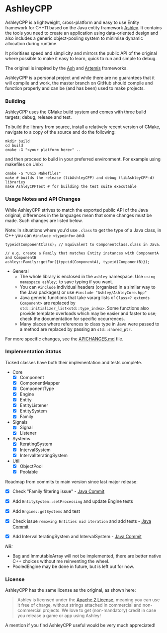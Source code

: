 AshleyCPP
=========

AshleyCPP is a lightweight, cross-platform and easy to use Entity framework for C++11 based on the Java entity framework
[Ashley](https://github.com/libgdx/ashley/). It contains the tools you need to create an application using data-oriented
design and also includes a generic object-pooling system to minimise dynamic allocation during runtime.

It prioritises speed and simplicity and mirrors the public API of the original where possible to make it easy to learn,
quick to run and simple to debug.

The original is inspired by the [Ash](http://www.ashframework.org/) and
[Artemis](http://gamadu.com/artemis/) frameworks.

AshleyCPP is a personal project and while there are no guarantees that it will compile and work, the master branch
on GitHub should compile and function properly and can be (and has been) used to make projects.

### Building

AshleyCPP uses the CMake build system and comes with three build targets; debug, release and test.

To build the library from source, install a relatively recent version of CMake, navigate to a copy of the source and
do the following:

    mkdir build
    cd build
    cmake -G "<your platform here>" ..

and then proceed to build in your preferred environment. For example using makefiles on Unix:

    cmake -G "Unix Makefiles"
    make # builds the release (libAshleyCPP) and debug (libAshleyCPP-d) libraries
    make AshleyCPPTest # for building the test suite executable


### Usage Notes and API Changes
While AshleyCPP strives to match the exported public API of the Java original, differences in the languages mean that some changes must be made. Such changes are listed below.

Note: In situations where you'd use `.class` to get the type of a Java class, in C++ you can `#include <typeinfo>` and:

    typeid(ComponentClass); // Equivalent to ComponentClass.class in Java.  
    
    // e.g. create a Family that matches Entity instances with ComponentA and ComponentB
    ashley::Family::getFor({typeid(ComponentA), typeid(ComponentB)});
     
- General
  - The whole library is enclosed in the `ashley` namespace. Use `using namespace ashley;` to save typing if you want.
  - You can `#include` individual headers (organised in a similar way to the Java packages) or use `#include "Ashley/AshleyCore.hpp"`
  - Java generic functions that take vararg lists of `Class<? extends Component>` are replaced by
    `std::initializer_list<std::type_index>`. Some functions also provide template overloads which may be
    easier and faster to use; check the documentation for specific occurrences.
  - Many places where references to class type in Java were passed to a method are replaced by passing an `std::shared_ptr`.
  
For more specific changes, see the [APICHANGES.md](https://github.com/SgtCoDFish/AshleyCPP/blob/master/APICHANGES.md) file.

### Implementation Status
Ticked classes have both their implementation and tests complete.
- Core
  - [x] Component
  - [x] ComponentMapper
  - [x] ComponentType
  - [x] Engine
  - [x] Entity
  - [x] EntityListener
  - [x] EntitySystem
  - [x] Family
- Signals
  - [x] Signal
  - [x] Listener
- Systems
  - [x] IteratingSystem
  - [x] IntervalSystem
  - [x] IntervalIteratingSystem
- Util
  - [x] ObjectPool
  - [x] Poolable
  
Roadmap from commits to main version since last major release:
- [x] Check "Family filtering issue" - [Java Commit](https://github.com/libgdx/ashley/commit/325223d82935138fc5a28505660c2b23a05cfc6b)
- [x] Add `EntitySystem::setProcessing` and update Engine tests
- [x] Add `Engine::getSystems` and test
- [x] Check issue `removing Entities mid iteration` and add tests - [Java Commit](https://github.com/libgdx/ashley/commit/a2a63f4e42e09e3221331b2333e675b3a4ab6fe3)
- [x] Add IntervalIteratingSystem and IntervalSystem - [Java Commit](https://github.com/libgdx/ashley/commit/47bf907b15ad8ed4297a10eb6b6b311e1542dcb8)

  
*NB:*
- Bag and ImmutableArray will not be implemented, there are better native C++ choices without me reinventing the wheel.
- PooledEngine may be done in future, but is left out for now.

### License

AshleyCPP has the same license as the original, as shown here:

> Ashley is licensed under the [Apache 2 License](https://github.com/libgdx/ashley/blob/master/LICENSE), meaning you
> can use it free of charge, without strings attached in commercial and non-commercial projects. We love to
> get (non-mandatory) credit in case you release a game or app using Ashley!

A mention if you find AshleyCPP useful would be very much appreciated!
